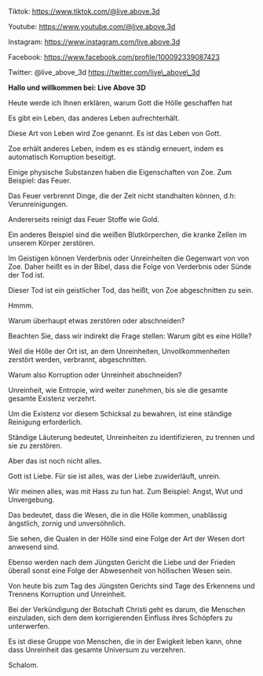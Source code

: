 Tiktok:
[<u>https://www.tiktok.com/@live.above.3d</u>](https://www.tiktok.com/@live.above.3d)

Youtube:
[<u>https://www.youtube.com/@live.above.3d</u>](https://www.youtube.com/@live.above.3d)

Instagram: <https://www.instagram.com/live.above.3d>

Facebook:
[<u>https://www.facebook.com/profile/100092339087423</u>](https://www.facebook.com/profile/100092339087423)

Twitter: @live\_above\_3d
[<u>https://twitter.com/live\_above\_3d</u>](https://twitter.com/live_above_3d)

**Hallo und willkommen bei: Live Above 3D**

Heute werde ich Ihnen erklären, warum Gott die Hölle geschaffen hat

Es gibt ein Leben, das anderes Leben aufrechterhält.

Diese Art von Leben wird Zoe genannt. Es ist das Leben von Gott.

Zoe erhält anderes Leben, indem es es ständig erneuert, indem es automatisch
Korruption beseitigt.

Einige physische Substanzen haben die Eigenschaften von Zoe. Zum Beispiel:
das Feuer.

Das Feuer verbrennt Dinge, die der Zeit nicht standhalten können, d.h:
Verunreinigungen.

Andererseits reinigt das Feuer Stoffe wie Gold.

Ein anderes Beispiel sind die weißen Blutkörperchen, die kranke Zellen im
unserem Körper zerstören.

Im Geistigen können Verderbnis oder Unreinheiten die Gegenwart von
von Zoe. Daher heißt es in der Bibel, dass die Folge von Verderbnis oder
Sünde der Tod ist.

Dieser Tod ist ein geistlicher Tod, das heißt, von Zoe abgeschnitten zu sein.

Hmmm.

Warum überhaupt etwas zerstören oder abschneiden?

Beachten Sie, dass wir indirekt die Frage stellen: Warum gibt es eine Hölle?

Weil die Hölle der Ort ist, an dem Unreinheiten, Unvollkommenheiten zerstört werden,
verbrannt, abgeschnitten.

Warum also Korruption oder Unreinheit abschneiden?

Unreinheit, wie Entropie, wird weiter zunehmen, bis sie die gesamte
gesamte Existenz verzehrt.

Um die Existenz vor diesem Schicksal zu bewahren, ist eine ständige Reinigung erforderlich.

Ständige Läuterung bedeutet, Unreinheiten zu identifizieren, zu trennen und
sie zu zerstören.

Aber das ist noch nicht alles.

Gott ist Liebe. Für sie ist alles, was der Liebe zuwiderläuft, unrein.

Wir meinen alles, was mit Hass zu tun hat. Zum Beispiel: Angst, Wut
und Unvergebung.

Das bedeutet, dass die Wesen, die in die Hölle kommen, unablässig ängstlich, zornig
und unversöhnlich.

Sie sehen, die Qualen in der Hölle sind eine Folge der Art der Wesen
dort anwesend sind.

Ebenso werden nach dem Jüngsten Gericht die Liebe und der Frieden überall sonst
eine Folge der Abwesenheit von höllischen Wesen sein.

Von heute bis zum Tag des Jüngsten Gerichts sind Tage des Erkennens und Trennens
Korruption und Unreinheit.

Bei der Verkündigung der Botschaft Christi geht es darum, die Menschen einzuladen, sich dem
dem korrigierenden Einfluss ihres Schöpfers zu unterwerfen.

Es ist diese Gruppe von Menschen, die in der Ewigkeit leben kann, ohne dass Unreinheit
das gesamte Universum zu verzehren.

Schalom.